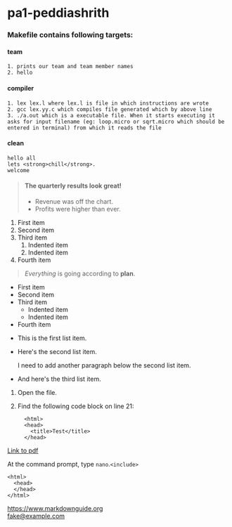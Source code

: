 # pa1-peddiashrith
### Makefile contains following targets:
#### team
	1. prints our team and team member names
	2. hello
#### compiler	
	1. lex lex.l where lex.l is file in which instructions are wrote
	2. gcc lex.yy.c which compiles file generated which by above line
	3. ./a.out which is a executable file. When it starts executing it asks for input filename (eg: loop.micro or sqrt.micro which should be entered in terminal) from which it reads the file
#### clean
	hello all  
	lets <strong>chill</strong>.
	welcome
> #### The quarterly results look great!
>
> - Revenue was off the chart.
> - Profits were higher than ever.
1. First item
2. Second item
3. Third item
    1. Indented item
    2. Indented item
4. Fourth item 
>
>  *Everything* is going according to **plan**.

- First item
- Second item
- Third item
    - Indented item
    - Indented item
- Fourth item 

*   This is the first list item.
*   Here's the second list item.

    I need to add another paragraph below the second list item.

*   And here's the third list item.

1.  Open the file.
2.  Find the following code block on line 21:

          <html>
          <head>
            <title>Test</title>
          </head>
	  
[Link to pdf](170010036.pdf)

At the command prompt, type `nano`.`<include>`

	<html>
      <head>
      </head>
    </html>
	
	
<https://www.markdownguide.org>  
<fake@example.com>
